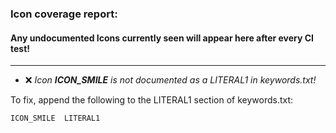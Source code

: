### Icon coverage report: 
#### Any undocumented Icons currently seen will appear here after every CI test!
---------------------------------------------------------
- :x: *Icon ***ICON_SMILE*** is not documented as a LITERAL1 in keywords.txt!*


To fix, append the following to the LITERAL1 section of keywords.txt:

    ICON_SMILE	LITERAL1
